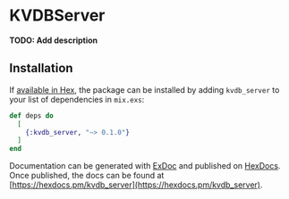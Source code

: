 # KVDBServer

**TODO: Add description**

## Installation

If [available in Hex](https://hex.pm/docs/publish), the package can be installed
by adding `kvdb_server` to your list of dependencies in `mix.exs`:

```elixir
def deps do
  [
    {:kvdb_server, "~> 0.1.0"}
  ]
end
```

Documentation can be generated with [ExDoc](https://github.com/elixir-lang/ex_doc)
and published on [HexDocs](https://hexdocs.pm). Once published, the docs can
be found at [https://hexdocs.pm/kvdb_server](https://hexdocs.pm/kvdb_server).

